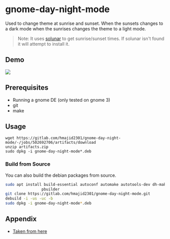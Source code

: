 # gnome-day-night-mode

Used to change theme at sunrise and sunset. When the sunsets changes to a dark mode when the sunrises changes the
theme to a light mode.

> Note: It uses [solunar](https://github.com/kevinboone/solunar_cmdline) to get sunrise/sunset times. If solunar isn't found it will attempt to install it.

## Demo

![](https://gfycat.com/milddelayedkob.gif)


## Prerequisites

- Running a gnome DE (only tested on gnome 3)
- git
- make

## Usage

```
wget https://gitlab.com/hmajid2301/gnome-day-night-mode/-/jobs/502692706/artifacts/download
unzip artifacts.zip
sudo dpkg -i gnome-day-night-mode*.deb
```

### Build from Source

You can also build the debian packages from source.

```bash
sudo apt install build-essential autoconf automake autotools-dev dh-make debhelper devscripts fakeroot xutils lintian \
                pbuilder
git clone https://gitlab.com/hmajid2301/gnome-day-night-mode.git
debuild -i -us -uc -b
sudo dpkg -i gnome-day-night-mode*.deb
```

## Appendix

- [Taken from here](https://www.reddit.com/r/unixporn/comments/5crgng/gnome_when_people_ask_why_i_use_gnulinux/)
